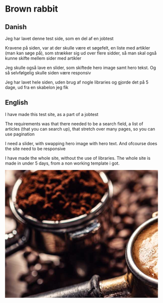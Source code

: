 # Brown rabbit
## Danish

Jeg har lavet denne test side, som en del af en jobtest

Kravene på siden, var at der skulle være et søgefelt, en liste med artikler (man kan søge på), som strækker sig ud over flere sidder, så man skal også kunne skifte mellem sider med artikler

Jeg skulle også lave en slider, som skiftede hero image samt hero tekst. Og så selvfølgelig skulle siden være responsiv

Jeg har lavet hele siden, uden brug af nogle libraries og gjorde det på 5 dage, ud fra en skabelon jeg fik

## English

I have made this test site, as a part of a jobtest

The requirements was that there needed to be a search field, a list of articles (that you can search up), that stretch over many pages, so you can use pagination 

I need a slider, with swapping hero image with hero text. And ofcourse does the site need to be responsive 

I have made the whole site, without the use of libraries. The whole site is made in under 5 days, from a non working template i got.

![Thumbnail for my project, Brown-rabbit, consisting of coffe beans](https://github.com/JHErholt/brown-rabbit/blob/main/brownrabbit_thumbnail.webp?raw=true)
